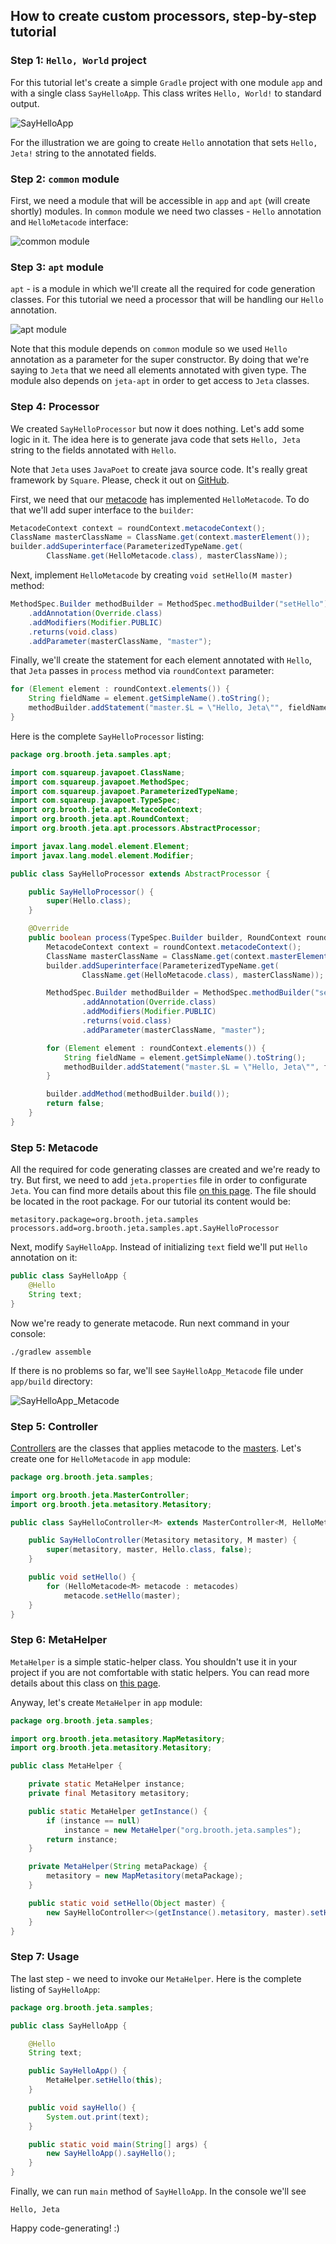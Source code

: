 How to create custom processors, step-by-step tutorial
------

### Step 1: `Hello, World` project

For this tutorial let's create a simple `Gradle` project with one module `app` and with a single class `SayHelloApp`. This class writes `Hello, World!` to standard output.

![SayHelloApp](http://i.imgur.com/pMyJ0Cx.png)

For the illustration we are going to create `Hello` annotation that sets `Hello, Jeta!` string to the annotated fields.

### Step 2: `common` module

First, we need a module that will be accessible in `app` and  `apt` (will create shortly) modules. In `common` module we need two classes - `Hello` annotation and `HelloMetacode` interface:

![common module](http://i.imgur.com/Yxn9bZn.png)

### Step 3: `apt` module

`apt` - is a module in which we'll create all the required for code generation classes. For this tutorial we need a processor that will be handling our `Hello` annotation.

![apt module](http://i.imgur.com/NWTCdq2.png)

Note that this module depends on `common` module so we used `Hello` annotation as a parameter for the super constructor. By doing that we're saying to `Jeta` that we need all elements annotated with given type. The module also depends on `jeta-apt` in order to get access to `Jeta` classes.

### Step 4: Processor

We created `SayHelloProcessor` but now it does nothing. Let's add some logic in it. The idea here is to generate java code that sets `Hello, Jeta` string to the fields annotated with `Hello`.

Note that `Jeta` uses `JavaPoet` to create java source code. It's really great framework by `Square`.  Please, check it out on [GitHub](https://github.com/square/javapoet).

First, we need that our [metacode](http://jeta.brooth.org/guide/at-runtime.html) has implemented `HelloMetacode`. To do that we'll add super interface to the `builder`:

```java
MetacodeContext context = roundContext.metacodeContext();
ClassName masterClassName = ClassName.get(context.masterElement());
builder.addSuperinterface(ParameterizedTypeName.get(
        ClassName.get(HelloMetacode.class), masterClassName));
```

Next, implement `HelloMetacode` by creating `void setHello(M master)` method:

```java
MethodSpec.Builder methodBuilder = MethodSpec.methodBuilder("setHello")
    .addAnnotation(Override.class)
    .addModifiers(Modifier.PUBLIC)
    .returns(void.class)
    .addParameter(masterClassName, "master");
```

Finally, we'll create the statement for each element annotated with `Hello`, that `Jeta` passes in `process` method via `roundContext` parameter:

```java
for (Element element : roundContext.elements()) {
    String fieldName = element.getSimpleName().toString();
    methodBuilder.addStatement("master.$L = \"Hello, Jeta\"", fieldName);
}
```

Here is the complete `SayHelloProcessor` listing:

```java
package org.brooth.jeta.samples.apt;

import com.squareup.javapoet.ClassName;
import com.squareup.javapoet.MethodSpec;
import com.squareup.javapoet.ParameterizedTypeName;
import com.squareup.javapoet.TypeSpec;
import org.brooth.jeta.apt.MetacodeContext;
import org.brooth.jeta.apt.RoundContext;
import org.brooth.jeta.apt.processors.AbstractProcessor;

import javax.lang.model.element.Element;
import javax.lang.model.element.Modifier;

public class SayHelloProcessor extends AbstractProcessor {

    public SayHelloProcessor() {
        super(Hello.class);
    }

    @Override
    public boolean process(TypeSpec.Builder builder, RoundContext roundContext) {
        MetacodeContext context = roundContext.metacodeContext();
        ClassName masterClassName = ClassName.get(context.masterElement());
        builder.addSuperinterface(ParameterizedTypeName.get(
                ClassName.get(HelloMetacode.class), masterClassName));

        MethodSpec.Builder methodBuilder = MethodSpec.methodBuilder("setHello")
                .addAnnotation(Override.class)
                .addModifiers(Modifier.PUBLIC)
                .returns(void.class)
                .addParameter(masterClassName, "master");

        for (Element element : roundContext.elements()) {
            String fieldName = element.getSimpleName().toString();
            methodBuilder.addStatement("master.$L = \"Hello, Jeta\"", fieldName);
        }

        builder.addMethod(methodBuilder.build());
        return false;
    }
}
```

### Step 5: Metacode

All the required for code generating classes are created and we're ready to try. But first, we need to add `jeta.properties` file in order to configurate `Jeta`. You can find more details about this file [on this page](http://jeta.brooth.org/guide/config.html). The file should be located in the root package. For our tutorial its content would be:

```properties
metasitory.package=org.brooth.jeta.samples
processors.add=org.brooth.jeta.samples.apt.SayHelloProcessor
```

Next, modify `SayHelloApp`. Instead of initializing `text` field we'll put `Hello` annotation on it:

 ```java
public class SayHelloApp {
     @Hello
     String text;
}
 ```

 Now we're ready to generate metacode. Run next command in your console:

 ```
 ./gradlew assemble
 ```

 If there is no problems so far, we'll see `SayHelloApp_Metacode` file under `app/build` directory:

 ![SayHelloApp_Metacode](http://i.imgur.com/29RFLyL.png)

 ### Step 5: Controller

 [Controllers](http://jeta.brooth.org/guide/at-runtime.html) are the classes that applies metacode to the [masters](http://jeta.brooth.org/guide/at-runtime.html). Let's create one  for `HelloMetacode` in `app` module:

 ```java
 package org.brooth.jeta.samples;

 import org.brooth.jeta.MasterController;
 import org.brooth.jeta.metasitory.Metasitory;

 public class SayHelloController<M> extends MasterController<M, HelloMetacode<M>> {

     public SayHelloController(Metasitory metasitory, M master) {
         super(metasitory, master, Hello.class, false);
     }

     public void setHello() {
         for (HelloMetacode<M> metacode : metacodes)
             metacode.setHello(master);
     }
 }
 ```

### Step 6: MetaHelper

`MetaHelper` is a simple static-helper class. You shouldn't use it in your project if you are not comfortable with static helpers. You can read more details about this class on [this page](http://jeta.brooth.org/guide/meta-helper.html).

Anyway, let's create `MetaHelper` in `app` module:

```java
package org.brooth.jeta.samples;

import org.brooth.jeta.metasitory.MapMetasitory;
import org.brooth.jeta.metasitory.Metasitory;

public class MetaHelper {

    private static MetaHelper instance;
    private final Metasitory metasitory;

    public static MetaHelper getInstance() {
        if (instance == null)
            instance = new MetaHelper("org.brooth.jeta.samples");
        return instance;
    }

    private MetaHelper(String metaPackage) {
        metasitory = new MapMetasitory(metaPackage);
    }

    public static void setHello(Object master) {
        new SayHelloController<>(getInstance().metasitory, master).setHello();
    }
}
```

### Step 7: Usage

The last step - we need to invoke our `MetaHelper`. Here is the complete listing of `SayHelloApp`:

```java
package org.brooth.jeta.samples;

public class SayHelloApp {

    @Hello
    String text;

    public SayHelloApp() {
        MetaHelper.setHello(this);
    }

    public void sayHello() {
        System.out.print(text);
    }

    public static void main(String[] args) {
        new SayHelloApp().sayHello();
    }
}
```

Finally, we can run `main` method of `SayHelloApp`. In the console we'll see

```
Hello, Jeta
```

Happy code-generating! :)
